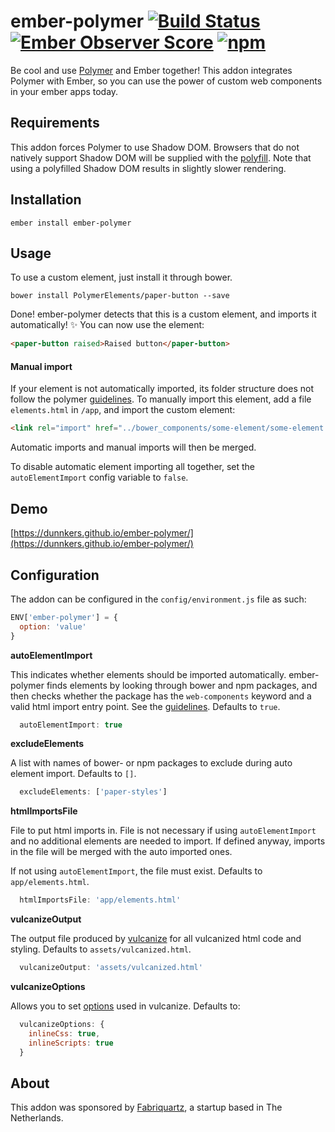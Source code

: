 # ember-polymer [![Build Status](https://travis-ci.org/dunnkers/ember-polymer.svg?branch=master)](https://travis-ci.org/dunnkers/ember-polymer) [![Ember Observer Score](https://emberobserver.com/badges/ember-polymer.svg)](https://emberobserver.com/addons/ember-polymer) [![npm](https://img.shields.io/npm/v/ember-polymer.svg)](https://www.npmjs.com/package/ember-polymer)

Be cool and use [Polymer](https://www.polymer-project.org/1.0/) and Ember together! This addon integrates Polymer with Ember, so you can use the power of custom web components in your ember apps today.

## Requirements

This addon forces Polymer to use Shadow DOM. Browsers that do not natively support Shadow DOM will be supplied with the [polyfill](https://github.com/webcomponents/webcomponentsjs). Note that using a polyfilled Shadow DOM results in slightly slower rendering.

## Installation

`ember install ember-polymer`

## Usage

To use a custom element, just install it through bower.

`bower install PolymerElements/paper-button --save`

Done! ember-polymer detects that this is a custom element, and imports it automatically! ✨ You can now use the element:

```html
<paper-button raised>Raised button</paper-button>
```

#### Manual import

If your element is not automatically imported, its folder structure does not follow the polymer [guidelines](https://www.polymer-project.org/1.0/docs/tools/documentation#add-a-documentation-page-for-an-element-repo). To manually import this element, add a file `elements.html` in `/app`, and import the custom element:

```html
<link rel="import" href="../bower_components/some-element/some-element.html">
```

Automatic imports and manual imports will then be merged.

To disable automatic element importing all together, set the `autoElementImport` config variable to `false`.

## Demo

[https://dunnkers.github.io/ember-polymer/](https://dunnkers.github.io/ember-polymer/)

## Configuration

The addon can be configured in the `config/environment.js` file as such:

```js
ENV['ember-polymer'] = {
  option: 'value'
}
```

**autoElementImport**

This indicates whether elements should be imported automatically. ember-polymer finds elements  by looking through bower and npm packages, and then checks whether the package has the `web-components` keyword and a valid html import entry point. See the [guidelines](https://www.polymer-project.org/1.0/docs/tools/documentation#add-a-documentation-page-for-an-element-repo). Defaults to `true`.

```js
  autoElementImport: true
```

**excludeElements**

A list with names of bower- or npm packages to exclude during auto element import. Defaults to `[]`.

```js
  excludeElements: ['paper-styles']
```

**htmlImportsFile**

File to put html imports in. File is not necessary if using `autoElementImport` and no additional elements are needed to import. If defined anyway, imports in the file will be merged with the auto imported ones.

If not using `autoElementImport`, the file must exist. Defaults to `app/elements.html`.

```js
  htmlImportsFile: 'app/elements.html'
```

**vulcanizeOutput**

The output file produced by [vulcanize](https://github.com/Polymer/vulcanize) for all vulcanized html code and styling. Defaults to `assets/vulcanized.html`.

```js
  vulcanizeOutput: 'assets/vulcanized.html'
```

**vulcanizeOptions**

Allows you to set
[options](https://github.com/Polymer/vulcanize#using-vulcanize-programmatically)
used in vulcanize. Defaults to:

```js
  vulcanizeOptions: {
    inlineCss: true,
    inlineScripts: true
  }
```

## About

This addon was sponsored by [Fabriquartz](http://www.fabriquartz.com/), a startup based in The Netherlands.
